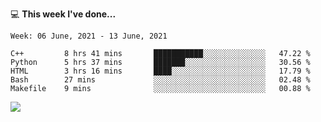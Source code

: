 💻 **This week I've done...**

<!--START_SECTION:waka-->
```text
Week: 06 June, 2021 - 13 June, 2021

C++         8 hrs 41 mins       ███████████░░░░░░░░░░░░░░   47.22 % 
Python      5 hrs 37 mins       ███████░░░░░░░░░░░░░░░░░░   30.56 % 
HTML        3 hrs 16 mins       ████░░░░░░░░░░░░░░░░░░░░░   17.79 % 
Bash        27 mins             ░░░░░░░░░░░░░░░░░░░░░░░░░   02.48 % 
Makefile    9 mins              ░░░░░░░░░░░░░░░░░░░░░░░░░   00.88 %
```
<!--END_SECTION:waka-->

![](https://hits.seeyoufarm.com/api/count/incr/badge.svg?url=https%3A%2F%2Fgithub.com%2Fkuanhungchen&count_bg=%2379C83D&title_bg=%23555555&icon=github.svg&icon_color=%23E7E7E7&title=hits&edge_flat=false)
